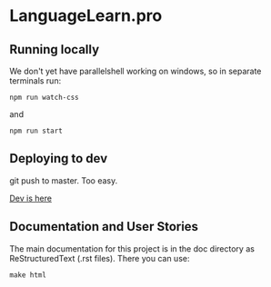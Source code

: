 # LanguageLearn.pro

## Running locally

We don't yet have parallelshell working on windows, so in separate terminals run:

```
npm run watch-css
```
and

```
npm run start
```

## Deploying to dev

git push to master.  Too easy.  

[Dev is here]( https://master.dc92gzvp0zb9i.amplifyapp.com)

## Documentation and User Stories

The main documentation for this project is in the doc directory as ReStructuredText (.rst files).  There you can use:

```
make html
```
